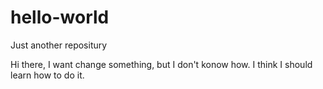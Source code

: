 # hello-world

Just another repositury

Hi there, I want change something, but I don't konow how. 
I think I should learn how to do it.
